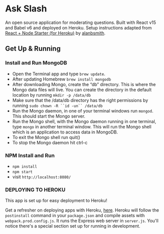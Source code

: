 # Ask Slash

An open source application for moderating questions. Built with React v15 and Babel v6 and deployed on Heroku. Setup instructions adapted from [React + Node Starter (for Heroku)](https://github.com/alanbsmith/react-node-example) by [alanbsmith](https://github.com/alanbsmith).

## Get Up & Running
### Install and Run MongoDB
* Open the Terminal app and type `brew update`.
* After updating Homebrew `brew install mongodb`
* After downloading Mongo, create the “db” directory. This is where the Mongo data files will live. You can create the directory in the default location by running `mkdir -p /data/db`
* Make sure that the /data/db directory has the right permissions by running `sudo chown -R ``id -un`` /data/db`
* Run the Mongo daemon, in one of your terminal windows run `mongod`. This should start the Mongo server.
* Run the Mongo shell, with the Mongo daemon running in one terminal, type `mongo` in another terminal window. This will run the Mongo shell which is an application to access data in MongoDB.
* To exit the Mongo shell run quit()
* To stop the Mongo daemon hit ctrl-c

### NPM Install and Run
* `npm install`
* `npm start`
* visit `http://localhost:8080/`

### DEPLOYING TO HEROKU
This app is set up for easy deployment to Heroku!

Get a refresher on deploying apps with Heroku, [here](https://devcenter.heroku.com/articles/getting-started-with-nodejs#introduction). Heroku will follow the `postinstall` command in your `package.json` and compile assets with `webpack.prod.config.js`. It runs the Express web server in `server.js`. You'll notice there's a special section set up for running in development.
